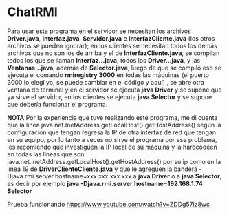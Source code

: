 # ChatRMI

Para usar este programa en el servidor se necesitan los archivos **Driver.java**, **Interfaz.java**, **Servidor.java** 
e **InterfazCliente.java** (los otros archivos se pueden ignorar); en los clientes se necesitan todos los demás archivos que no son los de arriba
y el de **InterfazCliente.java**, se compilan todos los que se llaman **Interfaz...java**, todos los **Driver...java**, y las **Ventanas...java**,
 además de **Selector.java**, luego de que se compiló eso se ejecuta el comando **rmiregistry 3000** en todas las máquinas (el puerto 3000 lo elegí yo, se puede cambiar en el código y aquí)
 , se abre otra ventana de terminal y en el servidor se ejecuta **java Driver** y se supone que ya sirve el servidor, en los clientes se ejecuta **java Selector**
 y se supone que debería funcionar el programa.
 
 **NOTA** 
 Por la experiencia que tuve realizando este programa, me di cuenta que la línea java.net.InetAddress.getLocalHost().getHostAddress() según la configuración que tengan regresa la IP de otra interfaz
 de red que tengan en su equipo, por lo tanto a veces no sirve el programa por ese problema, les recomiendo que investiguen la IP local de su 
 máquina y la hardcodeen en todas las líneas que son java.net.InetAddress.getLocalHost().getHostAddress() por su ip como en la línea 19 
 de **DriverClienteCliente.java** y que le agreguen la bandera -Djava.rmi.server.hostname=xxx.xxx.xxx.xxx a **java Driver** o a **java Selector**,
 es decir por ejemplo **java -Djava.rmi.server.hostname=192.168.1.74 Selector**
 
 Prueba funcionando https://www.youtube.com/watch?v=ZDDg57iz8wc
